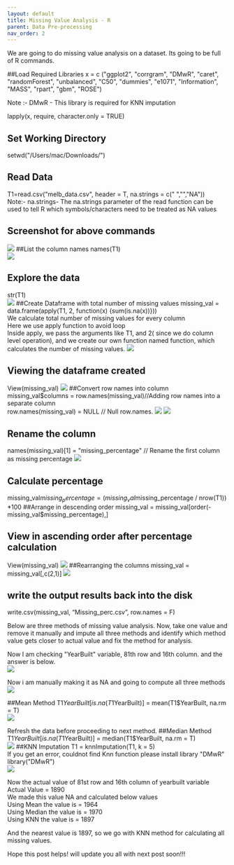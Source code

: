 ```yaml
---
layout: default
title: Missing Value Analysis - R
parent: Data Pre-processing
nav_order: 2
---
```


We are going to do missing value analysis on a dataset. Its going to be full of R commands.

##Load Required Libraries
x = c ("ggplot2", "corrgram", "DMwR", "caret", "randomForest", "unbalanced", "C50", "dummies", "e1071", "Information", "MASS", "rpart", "gbm", "ROSE")    

Note :- DMwR - This library is required for KNN imputation

lapply(x, require, character.only = TRUE)
## Set Working Directory
setwd("/Users/mac/Downloads/")  

## Read Data
T1=read.csv("melb_data.csv",  header = T, na.strings =  c(" ","","NA"))   
Note:- na.strings- The na.strings parameter of the read function can be used to tell R which symbols/characters need to be treated as NA values   

## Screenshot for above commands
![](/assets/images/DP/missing-value-analysis-R/p1.png)
##List the column names
names(T1)  
![](/assets/images/DP/missing-value-analysis-R/p2.png)
## Explore the data
str(T1)  
![](/assets/images/DP/missing-value-analysis-R/p3.png)
##Create Dataframe with total number of missing values
missing_val = data.frame(apply(T1, 2, function(x) {sum(is.na(x))}))    
We calculate total number of missing values for every column  
Here we use apply function to avoid loop   
Inside apply, we pass the arguments like T1, and 2( since we do column level operation), and we create our own function named function, which calculates the number of missing values. 
![](/assets/images/DP/missing-value-analysis-R/p4.png)
## Viewing the dataframe created
View(missing_val)
![](/assets/images/DP/missing-value-analysis-R/p5.png)
##Convert row names into column
missing_val$columns = row.names(missing_val)//Adding row names into a separate column   
row.names(missing_val) = NULL   // Null row.names.
![](/assets/images/DP/missing-value-analysis-R/p6.png) 
![](/assets/images/DP/missing-value-analysis-R/p7.png)
## Rename the column
names(missing_val)[1] = "missing_percentage" // Rename the first column as missing percentage 
![](/assets/images/DP/missing-value-analysis-R/p8.png)
## Calculate percentage
missing_val$missing_percentage = (missing_val$missing_percentage / nrow(T1)) *100 
##Arrange in descending order
missing_val = missing_val[order(-missing_val$missing_percentage),]   
## View in ascending order after percentage calculation 
View(missing_val)
![](/assets/images/DP/missing-value-analysis-R/p9.png)
##Rearranging the columns
missing_val = missing_val[,c(2,1)]
![](/assets/images/DP/missing-value-analysis-R/p10.png)
## write the output results back into the disk
write.csv(missing_val, “Missing_perc.csv”,  row.names = F)  

Below are three methods of missing value analysis.
Now, take one value and remove it manually and impute all three methods and identify which method value gets closer to actual value and fix the method for analysis. 

Now I am checking "YearBuilt" variable, 81th row and 16th column.  and the answer is below.  
![](/assets/images/DP/missing-value-analysis-R/p11.png) 

Now i am manually making it as NA and going to compute all three methods
![](/assets/images/DP/missing-value-analysis-R/p12.png) 


##Mean Method
T1$YearBuilt[is.na(T1$YearBuilt)] = mean(T1$YearBuilt, na.rm = T)  
![](/assets/images/DP/missing-value-analysis-R/p13.png) 
 
Refresh the data before proceeding to next method.
##Median Method
T1$YearBuilt[is.na(T1$YearBuilt)] = median(T1$YearBuilt, na.rm = T)  
![](/assets/images/DP/missing-value-analysis-R/p14.png) 
##KNN  Imputation
T1 = knnImputation(T1, k = 5)   
If you get an error, couldnot find Knn function please install library "DMwR"    
library("DMwR")    
![](/assets/images/DP/missing-value-analysis-R/p15.png) 

Now the actual value of 81st row and 16th column of yearbuilt variable  
Actual Value = 1890    
We made this value NA and calculated below values    
Using Mean the value is  = 1964    
Using Median the value is = 1970    
Using KNN the value is = 1897    

And the nearest value is 1897, so we go with KNN method for calculating all missing values.  
  
Hope this post helps! will update you all with next post soon!!!
